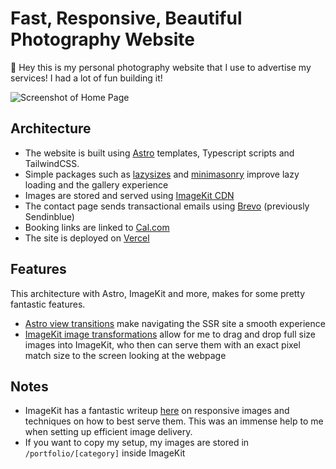 # Fast, Responsive, Beautiful Photography Website

👋 Hey this is my personal photography website that I use to advertise my services! I had a lot of fun building it!

![Screenshot of Home Page](images/screenshot1.png)

## Architecture

- The website is built using [Astro](https://astro.build) templates, Typescript scripts and TailwindCSS.
- Simple packages such as [lazysizes](https://github.com/aFarkas/lazysizes) and [minimasonry](https://github.com/Spope/MiniMasonry.js) improve lazy loading and the gallery experience
- Images are stored and served using [ImageKit CDN](https://imagekit.io)
- The contact page sends transactional emails using [Brevo](https://brevo.com) (previously Sendinblue)
- Booking links are linked to [Cal.com](https://cal.com)
- The site is deployed on [Vercel](https://vercel.com)

## Features

This architecture with Astro, ImageKit and more, makes for some pretty fantastic features.

- [Astro view transitions](https://docs.astro.build/en/guides/view-transitions/) make navigating the SSR site a smooth experience
- [ImageKit image transformations](https://docs.imagekit.io/features/image-transformations) allow for me to drag and drop full size images into ImageKit, who then can serve them with an exact pixel match size to the screen looking at the webpage

## Notes

- ImageKit has a fantastic writeup [here](https://imagekit.io/responsive-images/) on responsive images and techniques on how to best serve them. This was an immense help to me when setting up efficient image delivery.
- If you want to copy my setup, my images are stored in `/portfolio/[category]` inside ImageKit
